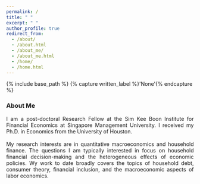 ```yaml
---
permalink: /
title: " "
excerpt: " "
author_profile: true
redirect_from: 
  - /about/
  - /about.html
  - /about_me/
  - /about_me.html
  - /home/
  - /home.html
---
```


{% include base_path %}
{% capture written_label %}'None'{% endcapture %}

### About Me

<p style='text-align: justify;'>
I am a post-doctoral Research Fellow at the Sim Kee Boon Institute for Financial Economics at Singapore Management University. 
I received my Ph.D. in Economics from the University of Houston. <br>
<br>
My research interests are in quantitative macroeconomics and household finance. The questions I am typically interested in focus 
on household financial decision-making and the heterogeneous effects of economic policies. Wy work to date broadly covers the 
topics of household debt, consumer theory, financial inclusion, and the macroeconomic aspects of labor economics.
</p>